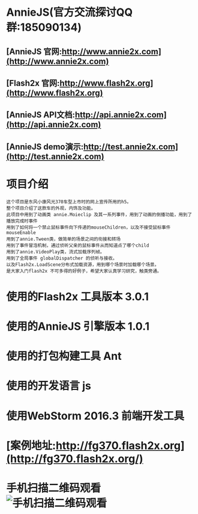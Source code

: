 # AnnieJS(官方交流探讨QQ群:185090134)
## [AnnieJS 官网:http://www.annie2x.com](http://www.annie2x.com)
## [Flash2x 官网:http://www.flash2x.org](http://www.flash2x.org)
## [AnnieJS API文档:http://api.annie2x.com](http://api.annie2x.com) 
## [AnnieJS demo演示:http://test.annie2x.com](http://test.annie2x.com)
# 项目介绍
    这个项目是东风小康风光370车型上市时的网上宣传所用的h5。
    整个项目介绍了这款车的外观，内饰及功能。
    此项目中用到了动画类 annie.Moieclip 及其一系列事件，用到了动画的倒播功能，用到了播放完成时事件
    用到了如何将一个禁止鼠标事件向下传递的mouseChildren，以及不接受鼠标事件mouseEnable
    用到了annie.Tween类，做简单的场景之间的衔接和转场
    用到了事件冒泡机制，通过侦听父亲的鼠标事件从而知道点了哪个child
    用到了annie.VideoPlay类，流式加载序列帧。
    用到了全局事件 globalDispatcher 的侦听与接收。
    以及Flash2x.LoadScene分布式加载资源，用到哪个场景时加载哪个场景。
    是大家入门flash2x 不可多得的好例子，希望大家认真学习研究，触类旁通。
# 使用的Flash2x 工具版本 3.0.1
# 使用的AnnieJS 引擎版本 1.0.1
# 使用的打包构建工具 Ant
# 使用的开发语言 js
# 使用WebStorm 2016.3 前端开发工具
# [案例地址:http://fg370.flash2x.org](http://fg370.flash2x.org/)
# 手机扫描二维码观看![手机扫描二维码观看](http://web.flash2x.org/Public/qr/fg370.png)